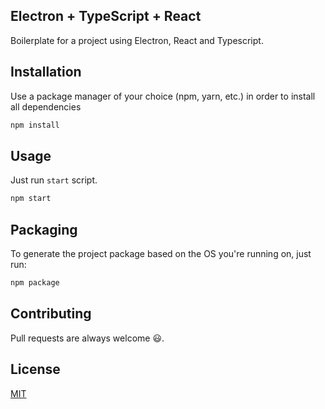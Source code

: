 ## Electron + TypeScript + React

Boilerplate for a project using Electron, React and Typescript.

## Installation

Use a package manager of your choice (npm, yarn, etc.) in order to install all dependencies

```bash
npm install
```

## Usage

Just run `start` script.

```bash
npm start
```

## Packaging

To generate the project package based on the OS you're running on, just run:

```bash
npm package
```

## Contributing

Pull requests are always welcome 😃.

## License

[MIT](https://choosealicense.com/licenses/mit/)
